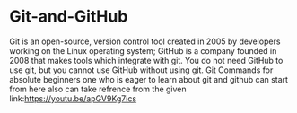# Git-and-GitHub
Git is an open-source, version control tool created in 2005 by developers working on the Linux operating system; GitHub is a company founded in 2008 that makes tools which integrate with git. You do not need GitHub to use git, but you cannot use GitHub without using git.
Git Commands for absolute beginners one who is eager to learn about git and github can start from here 
also  can  take refrence from the given link:https://youtu.be/apGV9Kg7ics
